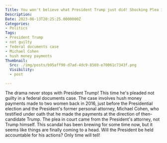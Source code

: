 ```yaml
---
Title: You won't believe what President Trump just did! Shocking Plea in Federal Documents Case
Description: 
Date: 2023-06-13T20:25:25.0000000Z
Categories:
- Politics
Tags:
- President Trump
- not guilty
- federal documents case
- Michael Cohen
- hush money payments
Thumbnail:
  Src: ./img/posts/b95aff90-d7ad-4dc9-8569-e70061c7343f.png
  Visibility:
  - post

---
```

The drama never stops with President Trump! This time he's pleaded not guilty in a federal documents case. The case involves hush money payments made to two women back in 2016, just before the Presidential election and the President's former personal attorney, Michael Cohen, who testified under oath that he made the payments at the direction of then-candidate Trump. The plea in court came from the President's attorney, not Trump himself. This scandal has been brewing for some time now, but it seems like things are finally coming to a head. Will the President be held accountable for his actions? Only time will tell!